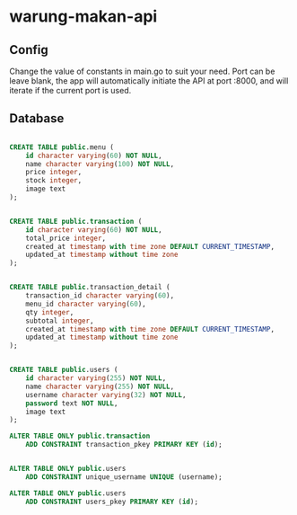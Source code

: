 # warung-makan-api

## Config
Change the value of constants in main.go to suit your need.
Port can be leave blank, the app will automatically initiate
the API at port :8000, and will iterate if the current port
is used.


## Database
```sql

CREATE TABLE public.menu (
    id character varying(60) NOT NULL,
    name character varying(100) NOT NULL,
    price integer,
    stock integer,
    image text
);


CREATE TABLE public.transaction (
    id character varying(60) NOT NULL,
    total_price integer,
    created_at timestamp with time zone DEFAULT CURRENT_TIMESTAMP,
    updated_at timestamp without time zone
);


CREATE TABLE public.transaction_detail (
    transaction_id character varying(60),
    menu_id character varying(60),
    qty integer,
    subtotal integer,
    created_at timestamp with time zone DEFAULT CURRENT_TIMESTAMP,
    updated_at timestamp without time zone
);


CREATE TABLE public.users (
    id character varying(255) NOT NULL,
    name character varying(255) NOT NULL,
    username character varying(32) NOT NULL,
    password text NOT NULL,
    image text
);

ALTER TABLE ONLY public.transaction
    ADD CONSTRAINT transaction_pkey PRIMARY KEY (id);


ALTER TABLE ONLY public.users
    ADD CONSTRAINT unique_username UNIQUE (username);

ALTER TABLE ONLY public.users
    ADD CONSTRAINT users_pkey PRIMARY KEY (id);

```